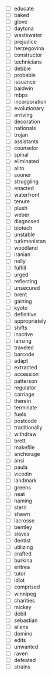- [ ] educate
- [ ] baked
- [ ] glove
- [ ] daytona
- [ ] wastewater
- [ ] prejudice
- [ ] herzegovina
- [ ] constructor
- [ ] technicians
- [ ] debbie
- [ ] probable
- [ ] issuance
- [ ] baldwin
- [ ] mbps
- [ ] incorporation
- [ ] evolutionary
- [ ] arriving
- [ ] decoration
- [ ] nationals
- [ ] trojan
- [ ] assistants
- [ ] counselor
- [ ] spinal
- [ ] eliminated
- [ ] alito
- [ ] sooner
- [ ] struggling
- [ ] enacted
- [ ] waterfront
- [ ] tenure
- [ ] plush
- [ ] weber
- [ ] diagnosed
- [ ] biotech
- [ ] unstable
- [ ] turkmenistan
- [ ] woodland
- [ ] iranian
- [ ] nelly
- [ ] fulfill
- [ ] urged
- [ ] reflecting
- [ ] unsecured
- [ ] brent
- [ ] gaining
- [ ] kyoto
- [ ] definitive
- [ ] appropriately
- [ ] shifts
- [ ] inactive
- [ ] lansing
- [ ] traveled
- [ ] barcode
- [ ] adapt
- [ ] extracted
- [ ] accession
- [ ] patterson
- [ ] regulator
- [ ] carriage
- [ ] therein
- [ ] terminate
- [ ] fuels
- [ ] postcode
- [ ] traditionally
- [ ] withdraw
- [ ] brett
- [ ] makefile
- [ ] anchorage
- [ ] ansi
- [ ] paula
- [ ] vicodin
- [ ] landmark
- [ ] greens
- [ ] neat
- [ ] naming
- [ ] stern
- [ ] shawn
- [ ] lacrosse
- [ ] bentley
- [ ] slaves
- [ ] dentist
- [ ] utilizing
- [ ] crafted
- [ ] burkina
- [ ] eritrea
- [ ] tutor
- [ ] idiot
- [ ] comprised
- [ ] winnipeg
- [ ] charities
- [ ] mickey
- [ ] debit
- [ ] sebastian
- [ ] aliens
- [ ] domino
- [ ] edits
- [ ] unwanted
- [ ] raven
- [ ] defeated
- [ ] strains
